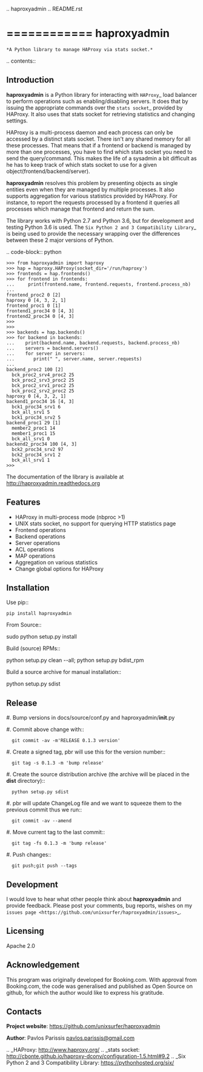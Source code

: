 .. haproxyadmin
.. README.rst

============
haproxyadmin
============

    *A Python library to manage HAProxy via stats socket.*

.. contents::


Introduction
------------

**haproxyadmin** is a Python library for interacting with `HAProxy`_
load balancer to perform operations such as enabling/disabling servers.
It does that by issuing the appropriate commands over the `stats socket`_
provided by HAProxy. It also uses that stats socket for retrieving
statistics and changing settings.

HAProxy is a multi-process daemon and each process can only be accessed by a
distinct stats socket. There isn't any shared memory for all these processes.
That means that if a frontend or backend is managed by more than one processes,
you have to find which stats socket you need to send the query/command.
This makes the life of a sysadmin a bit difficult as he has to keep track of
which stats socket to use for a given object(frontend/backend/server).

**haproxyadmin** resolves this problem by presenting objects as single entities
even when they are managed by multiple processes. It also supports aggregation
for various statistics provided by HAProxy. For instance, to report the
requests processed by a frontend it queries all processes which manage that
frontend and return the sum.

The library works with Python 2.7 and Python 3.6, but for development and
testing Python 3.6 is used. The `Six Python 2 and 3 Compatibility Library`_
is being used to provide the necessary wrapping over the differences between
these 2 major versions of Python.


.. code-block:: python


    >>> from haproxyadmin import haproxy
    >>> hap = haproxy.HAProxy(socket_dir='/run/haproxy')
    >>> frontends = hap.frontends()
    >>> for frontend in frontends:
    ...     print(frontend.name, frontend.requests, frontend.process_nb)
    ...
    frontend_proc2 0 [2]
    haproxy 0 [4, 3, 2, 1]
    frontend_proc1 0 [1]
    frontend1_proc34 0 [4, 3]
    frontend2_proc34 0 [4, 3]
    >>>
    >>>
    >>> backends = hap.backends()
    >>> for backend in backends:
    ...    print(backend.name, backend.requests, backend.process_nb)
    ...    servers = backend.servers()
    ...    for server in servers:
    ...       print(" ", server.name, server.requests)
    ...
    backend_proc2 100 [2]
      bck_proc2_srv4_proc2 25
      bck_proc2_srv3_proc2 25
      bck_proc2_srv1_proc2 25
      bck_proc2_srv2_proc2 25
    haproxy 0 [4, 3, 2, 1]
    backend1_proc34 16 [4, 3]
      bck1_proc34_srv1 6
      bck_all_srv1 5
      bck1_proc34_srv2 5
    backend_proc1 29 [1]
      member2_proc1 14
      member1_proc1 15
      bck_all_srv1 0
    backend2_proc34 100 [4, 3]
      bck2_proc34_srv2 97
      bck2_proc34_srv1 2
      bck_all_srv1 1
    >>>


The documentation of the library is available at http://haproxyadmin.readthedocs.org


Features
--------

- HAProxy in multi-process mode (nbproc >1)
- UNIX stats socket, no support for querying HTTP statistics page
- Frontend operations
- Backend operations
- Server operations
- ACL operations
- MAP operations
- Aggregation on various statistics
- Change global options for HAProxy


Installation
------------

Use pip::

    pip install haproxyadmin

From Source::

   sudo python setup.py install

Build (source) RPMs::

   python setup.py clean --all; python setup.py bdist_rpm

Build a source archive for manual installation::

   python setup.py sdist

Release
-------

#. Bump versions in docs/source/conf.py and haproxyadmin/__init__.py

#. Commit above change with::

      git commit -av -m'RELEASE 0.1.3 version'

#. Create a signed tag, pbr will use this for the version number::

      git tag -s 0.1.3 -m 'bump release'

#. Create the source distribution archive (the archive will be placed in the **dist** directory)::

      python setup.py sdist

#. pbr will update ChangeLog file and we want to squeeze them to the previous commit thus we run::

      git commit -av --amend

#. Move current tag to the last commit::

      git tag -fs 0.1.3 -m 'bump release'

#. Push changes::

      git push;git push --tags


Development
-----------
I would love to hear what other people think about **haproxyadmin** and provide
feedback. Please post your comments, bug reports, wishes on my `issues page
<https://github.com/unixsurfer/haproxyadmin/issues>`_.

Licensing
---------

Apache 2.0


Acknowledgement
---------------
This program was originally developed for Booking.com.  With approval
from Booking.com, the code was generalised and published as Open Source
on github, for which the author would like to express his gratitude.

Contacts
--------

**Project website**: https://github.com/unixsurfer/haproxyadmin

**Author**: Pavlos Parissis <pavlos.parissis@gmail.com>

.. _HAProxy: http://www.haproxy.org/
.. _stats socket: http://cbonte.github.io/haproxy-dconv/configuration-1.5.html#9.2
.. _Six Python 2 and 3 Compatibility Library: https://pythonhosted.org/six/

